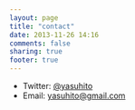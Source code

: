```yaml
---
layout: page
title: "contact"
date: 2013-11-26 14:16
comments: false
sharing: true
footer: true
---
```


 * Twitter: [@yasuhito](http://twitter.com/yasuhito)
 * Email: [yasuhito@gmail.com](mailto:yasuhito@gmail.com)
